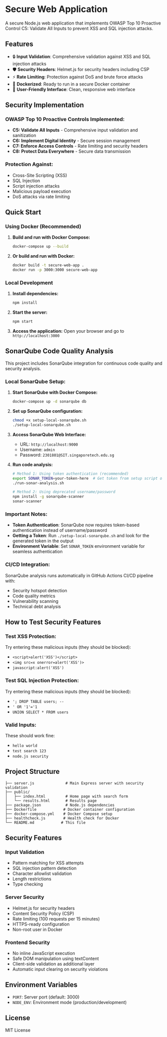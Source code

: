 # Secure Web Application

A secure Node.js web application that implements OWASP Top 10 Proactive Control C5: Validate All Inputs to prevent XSS and SQL injection attacks.

## Features

- 🔒 **Input Validation**: Comprehensive validation against XSS and SQL injection attacks
- 🛡️ **Security Headers**: Helmet.js for security headers including CSP
- ⚡ **Rate Limiting**: Protection against DoS and brute force attacks
- 🐳 **Dockerized**: Ready to run in a secure Docker container
- 📝 **User-Friendly Interface**: Clean, responsive web interface

## Security Implementation

### OWASP Top 10 Proactive Controls Implemented:
- **C5: Validate All Inputs** - Comprehensive input validation and sanitization
- **C6: Implement Digital Identity** - Secure session management
- **C7: Enforce Access Controls** - Rate limiting and security headers
- **C8: Protect Data Everywhere** - Secure data transmission

### Protection Against:
- Cross-Site Scripting (XSS)
- SQL Injection
- Script injection attacks
- Malicious payload execution
- DoS attacks via rate limiting

## Quick Start

### Using Docker (Recommended)

1. **Build and run with Docker Compose:**
   ```bash
   docker-compose up --build
   ```

2. **Or build and run with Docker:**
   ```bash
   docker build -t secure-web-app .
   docker run -p 3000:3000 secure-web-app
   ```

### Local Development

1. **Install dependencies:**
   ```bash
   npm install
   ```

2. **Start the server:**
   ```bash
   npm start
   ```

3. **Access the application:**
   Open your browser and go to `http://localhost:3000`

## SonarQube Code Quality Analysis

This project includes SonarQube integration for continuous code quality and security analysis.

### Local SonarQube Setup:

1. **Start SonarQube with Docker Compose:**
   ```bash
   docker-compose up -d sonarqube db
   ```

2. **Set up SonarQube configuration:**
   ```bash
   chmod +x setup-local-sonarqube.sh
   ./setup-local-sonarqube.sh
   ```

3. **Access SonarQube Web Interface:**
   - URL: `http://localhost:9000`
   - Username: `admin`
   - Password: `2301801@SIT.singaporetech.edu.sg`

4. **Run code analysis:**
   ```bash
   # Method 1: Using token authentication (recommended)
   export SONAR_TOKEN=your-token-here  # Get token from setup script output
   ./run-sonar-analysis.sh
   
   # Method 2: Using deprecated username/password
   npm install -g sonarqube-scanner
   sonar-scanner
   ```

### Important Notes:
- **Token Authentication**: SonarQube now requires token-based authentication instead of username/password
- **Getting a Token**: Run `./setup-local-sonarqube.sh` and look for the generated token in the output
- **Environment Variable**: Set `SONAR_TOKEN` environment variable for seamless authentication

### CI/CD Integration:
SonarQube analysis runs automatically in GitHub Actions CI/CD pipeline with:
- Security hotspot detection
- Code quality metrics
- Vulnerability scanning
- Technical debt analysis

## How to Test Security Features

### Test XSS Protection:
Try entering these malicious inputs (they should be blocked):
- `<script>alert('XSS')</script>`
- `<img src=x onerror=alert('XSS')>`
- `javascript:alert('XSS')`

### Test SQL Injection Protection:
Try entering these malicious inputs (they should be blocked):
- `'; DROP TABLE users; --`
- `' OR '1'='1`
- `UNION SELECT * FROM users`

### Valid Inputs:
These should work fine:
- `hello world`
- `test search 123`
- `node.js security`

## Project Structure

```
├── server.js              # Main Express server with security validation
├── public/
│   ├── index.html         # Home page with search form
│   └── results.html       # Results page
├── package.json           # Node.js dependencies
├── Dockerfile            # Docker container configuration
├── docker-compose.yml    # Docker Compose setup
├── healthcheck.js        # Health check for Docker
└── README.md            # This file
```

## Security Features

### Input Validation
- Pattern matching for XSS attempts
- SQL injection pattern detection
- Character allowlist validation
- Length restrictions
- Type checking

### Server Security
- Helmet.js for security headers
- Content Security Policy (CSP)
- Rate limiting (100 requests per 15 minutes)
- HTTPS-ready configuration
- Non-root user in Docker

### Frontend Security
- No inline JavaScript execution
- Safe DOM manipulation using textContent
- Client-side validation as additional layer
- Automatic input clearing on security violations

## Environment Variables

- `PORT`: Server port (default: 3000)
- `NODE_ENV`: Environment mode (production/development)

## License

MIT License
